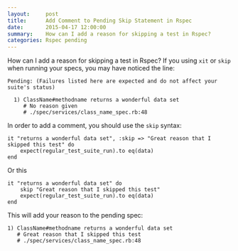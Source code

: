 ```yaml
---
layout:     post
title:      Add Comment to Pending Skip Statement in Rspec
date:       2015-04-17 12:00:00
summary:    How can I add a reason for skipping a test in Rspec?
categories: Rspec pending
---
```


How can I add a reason for skipping a test in Rspec? If you using `xit` or `skip` when
running your specs, you may have noticed the line:


    Pending: (Failures listed here are expected and do not affect your suite's status)

      1) ClassName#methodname returns a wonderful data set
         # No reason given
         # ./spec/services/class_name_spec.rb:48

In order to add a comment, you should use the `skip` syntax:

    it "returns a wonderful data set", :skip => "Great reason that I skipped this test" do
        expect(regular_test_suite_run).to eq(data)
    end

Or this

    it "returns a wonderful data set" do
        skip "Great reason that I skipped this test"
        expect(regular_test_suite_run).to eq(data)
    end

This will add your reason to the pending spec:

    1) ClassName#methodname returns a wonderful data set
       # Great reason that I skipped this test
       # ./spec/services/class_name_spec.rb:48







